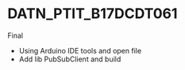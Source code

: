 # DATN_PTIT_B17DCDT061
Final

- Using Arduino IDE tools and open file
- Add lib PubSubClient and build 
